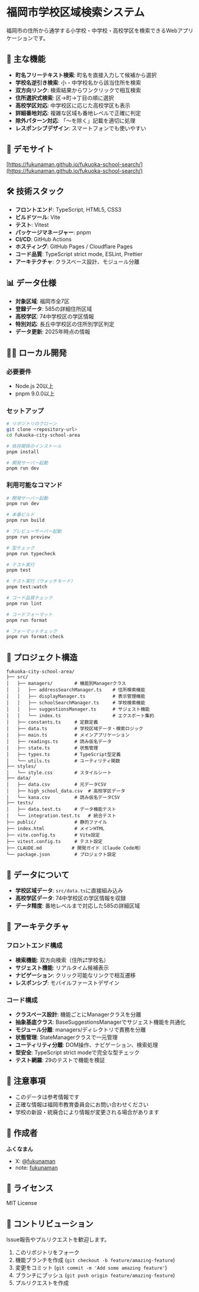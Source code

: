 # 福岡市学校区域検索システム

福岡市の住所から通学する小学校・中学校・高校学区を検索できるWebアプリケーションです。

## 🌟 主な機能

- **町名フリーテキスト検索**: 町名を直接入力して候補から選択
- **学校名逆引き検索**: 小・中学校名から該当住所を検索
- **双方向リンク**: 検索結果からワンクリックで相互検索
- **住所選択式検索**: 区→町→丁目の順に選択
- **高校学区対応**: 中学校区に応じた高校学区も表示
- **詳細番地対応**: 複雑な区域も番地レベルで正確に判定
- **除外パターン対応**: 「〜を除く」記載を適切に処理
- **レスポンシブデザイン**: スマートフォンでも使いやすい

## 🚀 デモサイト

[https://fukunaman.github.io/fukuoka-school-search/](https://fukunaman.github.io/fukuoka-school-search/)

## 🛠️ 技術スタック

- **フロントエンド**: TypeScript, HTML5, CSS3
- **ビルドツール**: Vite
- **テスト**: Vitest
- **パッケージマネージャー**: pnpm
- **CI/CD**: GitHub Actions
- **ホスティング**: GitHub Pages / Cloudflare Pages
- **コード品質**: TypeScript strict mode, ESLint, Prettier
- **アーキテクチャ**: クラスベース設計、モジュール分離

## 📊 データ仕様

- **対象区域**: 福岡市全7区
- **登録データ**: 585の詳細住所区域
- **高校学区**: 74中学校区の学区情報
- **特別対応**: 長丘中学校区の住所別学区判定
- **データ更新**: 2025年時点の情報

## 🏃‍♂️ ローカル開発

### 必要要件

- Node.js 20以上
- pnpm 9.0.0以上

### セットアップ

```bash
# リポジトリのクローン
git clone <repository-url>
cd fukuoka-city-school-area

# 依存関係のインストール
pnpm install

# 開発サーバー起動
pnpm run dev
```

### 利用可能なコマンド

```bash
# 開発サーバー起動
pnpm run dev

# 本番ビルド
pnpm run build

# プレビューサーバー起動
pnpm run preview

# 型チェック
pnpm run typecheck

# テスト実行
pnpm test

# テスト実行（ウォッチモード）
pnpm test:watch

# コード品質チェック
pnpm run lint

# コードフォーマット
pnpm run format

# フォーマットチェック
pnpm run format:check
```

## 📁 プロジェクト構造

```
fukuoka-city-school-area/
├── src/
│   ├── managers/        # 機能別Managerクラス
│   │   ├── addressSearchManager.ts    # 住所検索機能
│   │   ├── displayManager.ts          # 表示管理機能
│   │   ├── schoolSearchManager.ts     # 学校検索機能
│   │   ├── suggestionsManager.ts      # サジェスト機能
│   │   └── index.ts                   # エクスポート集約
│   ├── constants.ts     # 定数定義
│   ├── data.ts          # 学校区域データ・検索ロジック
│   ├── main.ts          # メインアプリケーション
│   ├── readings.ts      # 読み仮名データ
│   ├── state.ts         # 状態管理
│   ├── types.ts         # TypeScript型定義
│   └── utils.ts         # ユーティリティ関数
├── styles/
│   └── style.css        # スタイルシート
├── data/
│   ├── data.csv         # 元データCSV
│   ├── high_school_data.csv  # 高校学区データ
│   └── kana.csv         # 読み仮名データCSV
├── tests/
│   ├── data.test.ts     # データ機能テスト
│   └── integration.test.ts   # 統合テスト
├── public/              # 静的ファイル
├── index.html           # メインHTML
├── vite.config.ts       # Vite設定
├── vitest.config.ts     # テスト設定
├── CLAUDE.md           # 開発ガイド（Claude Code用）
└── package.json         # プロジェクト設定
```

## 🔄 データについて

- **学校区域データ**: `src/data.ts`に直接組み込み
- **高校学区データ**: 74中学校区の学区情報を収録
- **データ精度**: 番地レベルまで対応した585の詳細区域

## 🚀 アーキテクチャ

### フロントエンド構成
- **検索機能**: 双方向検索（住所⇄学校名）
- **サジェスト機能**: リアルタイム候補表示
- **ナビゲーション**: クリック可能なリンクで相互遷移
- **レスポンシブ**: モバイルファーストデザイン

### コード構成
- **クラスベース設計**: 機能ごとにManagerクラスを分離
- **抽象基底クラス**: BaseSuggestionsManagerでサジェスト機能を共通化
- **モジュール分離**: managers/ディレクトリで責務を分離
- **状態管理**: StateManagerクラスで一元管理
- **ユーティリティ分離**: DOM操作、ナビゲーション、検索処理
- **型安全**: TypeScript strict modeで完全な型チェック
- **テスト網羅**: 29のテストで機能を検証

## 📝 注意事項

- このデータは参考情報です
- 正確な情報は福岡市教育委員会にお問い合わせください
- 学校の新設・統廃合により情報が変更される場合があります

## 👤 作成者

**ふくなまん**
- X: [@fukunaman](https://x.com/fukunaman)
- note: [fukunaman](http://note.com/fukunaman)

## 📄 ライセンス

MIT License

## 🤝 コントリビューション

Issue報告やプルリクエストを歓迎します。

1. このリポジトリをフォーク
2. 機能ブランチを作成 (`git checkout -b feature/amazing-feature`)
3. 変更をコミット (`git commit -m 'Add some amazing feature'`)
4. ブランチにプッシュ (`git push origin feature/amazing-feature`)
5. プルリクエストを作成
